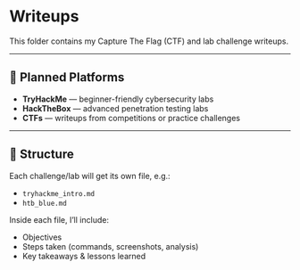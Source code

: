 # Writeups  

This folder contains my Capture The Flag (CTF) and lab challenge writeups.  

---

## 📝 Planned Platforms  
- **TryHackMe** — beginner-friendly cybersecurity labs  
- **HackTheBox** — advanced penetration testing labs  
- **CTFs** — writeups from competitions or practice challenges  

---

## 📂 Structure  
Each challenge/lab will get its own file, e.g.:  
- `tryhackme_intro.md`  
- `htb_blue.md`  

Inside each file, I’ll include:  
- Objectives  
- Steps taken (commands, screenshots, analysis)  
- Key takeaways & lessons learned  
